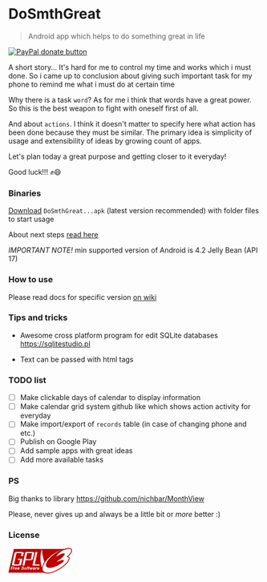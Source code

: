 # DoSmthGreat
> Android app which helps to do something great in life

<p>
  <a href="https://www.paypal.me/mrcpp" title="Donate to this project using Paypal">
    <img src="https://img.shields.io/badge/paypal-donate-green.svg" alt="PayPal donate button" height="18"/>
  </a>
</p>

A short story... It's hard for me to control my time and works which i must done. So i came up to conclusion about giving such important task for my phone to remind me what i must do at certain time

Why there is a task `word`? As for me i think that words have a great power. So this is the best weapon to fight with oneself first of all.

And about `actions`. I think it doesn't matter to specify here what action has been done because they must be similar. The primary idea is simplicity of usage and extensibility of ideas by growing count of apps.

Let's plan today a great purpose and getting closer to it everyday!

Good luck!!! :fist::smile:

### Binaries

[Download](https://github.com/androidovshchik/DoSmthGreat/releases) `DoSmthGreat...apk` (latest version recommended) with folder files to start usage

About next steps [read here](https://github.com/androidovshchik/DoSmthGreat/wiki/Customizing-next-app)

*IMPORTANT NOTE!* min supported version of Android is 4.2 Jelly Bean (API 17)

### How to use

Please read docs for specific version [on wiki](https://github.com/androidovshchik/DoSmthGreat/wiki)

### Tips and tricks

- Awesome cross platform program for edit SQLite databases https://sqlitestudio.pl

- Text can be passed with html tags

### TODO list

- [ ] Make clickable days of calendar to display information
- [ ] Make calendar grid system github like which shows action activity for everyday
- [ ] Make import/export of `records` table (in case of changing phone and etc.)
- [ ] Publish on Google Play
- [ ] Add sample apps with great ideas
- [ ] Add more available tasks

### PS

Big thanks to library https://github.com/nichbar/MonthView

Please, never gives up and always be a little bit or *more* better :)

### License

<img src="art/gplv3-127x51.png">

